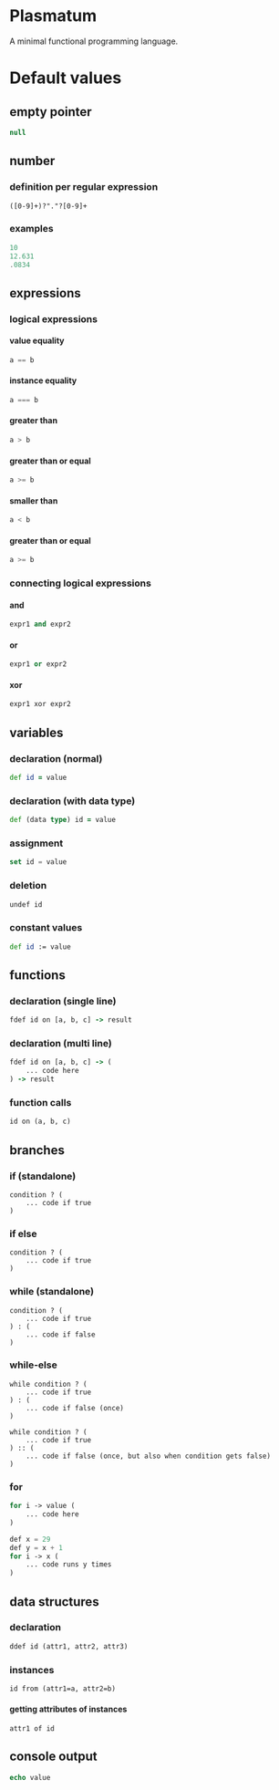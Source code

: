 # Plasmatum
A minimal functional programming language.

# Default values
## empty pointer
```js
null
```
## number
### definition per regular expression
```bison
([0-9]+)?"."?[0-9]+
```
### examples
```js
10
12.631
.0834
```
## expressions
### logical expressions
#### value equality
```js
a == b
```
#### instance equality
```js
a === b
```
#### greater than
```js
a > b
```
#### greater than or equal
```js
a >= b
```
#### smaller than
```js
a < b
```
#### greater than or equal
```js
a >= b
```

### connecting logical expressions
#### and
```python
expr1 and expr2
```
#### or
```python
expr1 or expr2
```
#### xor
```python
expr1 xor expr2
```


## variables
### declaration (normal)
```clojure
def id = value
```
### declaration (with data type)
```clojure
def (data type) id = value
```
### assignment
```dart
set id = value
```
### deletion
```dart
undef id
```
### constant values
```clojure
def id := value
```

## functions
### declaration (single line)
```clojure
fdef id on [a, b, c] -> result
```
### declaration (multi line)
```clojure
fdef id on [a, b, c] -> (
    ... code here
) -> result
```
### function calls
```clojure
id on (a, b, c)
```

## branches
### if (standalone)
```
condition ? (
    ... code if true
)
```
### if else
```
condition ? (
    ... code if true
)
```
### while (standalone)
```
condition ? (
    ... code if true
) : (
    ... code if false
)
```
### while-else
```
while condition ? (
    ... code if true
) : (
    ... code if false (once)
)
```
```
while condition ? (
    ... code if true
) :: (
    ... code if false (once, but also when condition gets false)
)
```
### for
```php
for i -> value (
    ... code here
)
```
```php
def x = 29
def y = x + 1
for i -> x (
    ... code runs y times
)
```

## data structures
### declaration
```clojure
ddef id (attr1, attr2, attr3)
```
### instances
```clojure
id from (attr1=a, attr2=b)
```
#### getting attributes of instances
```
attr1 of id
```

## console output
```php
echo value
```
